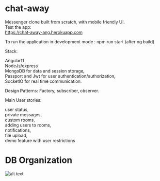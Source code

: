 # chat-away

Messenger clone built from scratch, with mobile friendly UI.  
Test the app:  
https://chat-away-ang.herokuapp.com  

To run the application in development mode : npm run start (after ng build).

Stack:

Angular11  
NodeJs/express  
MongoDB for data and session storage,  
Passport and Jwt for user authentication/authorization,  
SocketIO for real time communication.  

Design Patterns:
Factory, subscriber, observer.

Main User stories:

user status,  
private messages,   
custom rooms,  
adding users to rooms,  
notifications,  
file upload,  
demo feature with user restrictions  

# DB Organization

![alt text](https://github.com/billgewrgoulas/chat-away/blob/main/db.png?raw=true)

